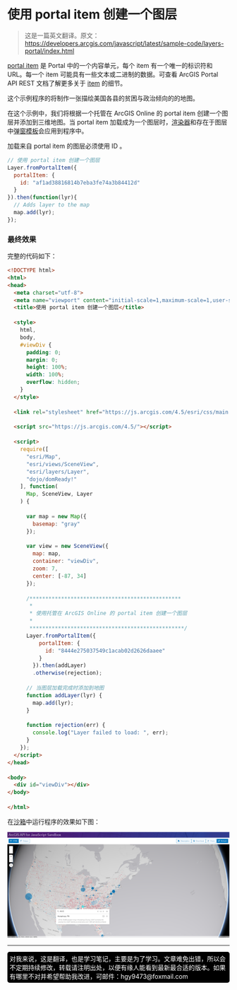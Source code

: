 # 使用 portal item 创建一个图层

> 这是一篇英文翻译。原文：https://developers.arcgis.com/javascript/latest/sample-code/layers-portal/index.html

[portal item](https://developers.arcgis.com/javascript/latest/api-reference/esri-portal-PortalItem.html) 是 Portal 中的一个内容单元，每个 item 有一个唯一的标识符和URL。每一个 item 可能具有一些文本或二进制的数据。可查看 ArcGIS Portal API REST 文档了解更多关于 [item](http://resources.arcgis.com/en/help/arcgis-rest-api/index.html#//02r3000000mt000000) 的细节。

这个示例程序的将制作一张描绘美国各县的贫困与政治倾向的的地图。

在这个示例中，我们将根据一个托管在 ArcGIS Online 的 portal item 创建一个图层并添加到三维地图。当 portal item 加载成为一个图层时，[渲染器](https://developers.arcgis.com/javascript/latest/api-reference/esri-renderers-Renderer.html)和存在于图层中[弹窗模板](https://developers.arcgis.com/javascript/latest/api-reference/esri-PopupTemplate.html)会应用到程序中。

加载来自 portal item 的图层必须使用 ID 。
```javascript
// 使用 portal item 创建一个图层
Layer.fromPortalItem({
  portalItem: {
    id: "af1ad38816814b7eba3fe74a3b84412d"
  }
}).then(function(lyr){
  // Adds layer to the map
  map.add(lyr);
});
```

### 最终效果

完整的代码如下：

```html
<!DOCTYPE html>
<html>
<head>
  <meta charset="utf-8">
  <meta name="viewport" content="initial-scale=1,maximum-scale=1,user-scalable=no">
  <title>使用 portal item 创建一个图层</title>

  <style>
    html,
    body,
    #viewDiv {
      padding: 0;
      margin: 0;
      height: 100%;
      width: 100%;
      overflow: hidden;
    }
  </style>

  <link rel="stylesheet" href="https://js.arcgis.com/4.5/esri/css/main.css">

  <script src="https://js.arcgis.com/4.5/"></script>

  <script>
    require([
      "esri/Map",
      "esri/views/SceneView",
      "esri/layers/Layer",
      "dojo/domReady!"
    ], function(
      Map, SceneView, Layer
    ) {

      var map = new Map({
        basemap: "gray"
      });

      var view = new SceneView({
        map: map,
        container: "viewDiv",
        zoom: 7,
        center: [-87, 34]
      });

      /************************************************
       *
       * 使用托管在 ArcGIS Online 的 portal item 创建一个图层
       *
       *************************************************/
      Layer.fromPortalItem({
          portalItem: {
            id: "8444e275037549c1acab02d2626daaee"
          }
        }).then(addLayer)
        .otherwise(rejection);

      // 当图层加载完成时添加到地图
      function addLayer(lyr) {
        map.add(lyr);
      }

      function rejection(err) {
        console.log("Layer failed to load: ", err);
      }
    });
  </script>
</head>

<body>
  <div id="viewDiv"></div>
</body>

</html>
```
在[沙箱](https://developers.arcgis.com/javascript/latest/sample-code/sandbox/index.html?sample=layers-portal)中运行程序的效果如下图：

![](./images/portalitemtolayer.png)


---
[//]: # (内嵌 html)
<footer style="background:#000;color:white;border-radius:5px;padding:5px;">
  对我来说，这是翻译，也是学习笔记，主要是为了学习。文章难免出错，所以会不定期持续修改，转载请注明出处，以便有缘人能看到最新最合适的版本。如果有哪里不对并希望帮助我改进，可邮件：hgy9473@foxmail.com
</footer>